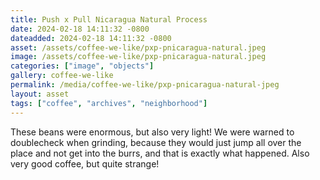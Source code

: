 ```yaml
---
title: Push x Pull Nicaragua Natural Process
date: 2024-02-18 14:11:32 -0800
dateadded: 2024-02-18 14:11:32 -0800
asset: /assets/coffee-we-like/pxp-pnicaragua-natural.jpeg
image: /assets/coffee-we-like/pxp-pnicaragua-natural.jpeg
categories: ["image", "objects"]
gallery: coffee-we-like
permalink: /media/coffee-we-like/pxp-pnicaragua-natural-jpeg
layout: asset
tags: ["coffee", "archives", "neighborhood"]
--- 
```


These beans were enormous, but also very light! We were warned to doublecheck when grinding, because they would just jump all over the place and not get into the burrs, and that is exactly what happened. Also very good coffee, but quite strange!